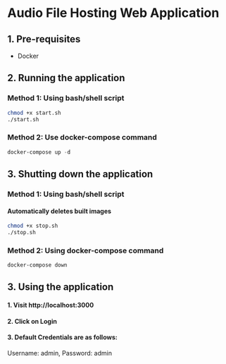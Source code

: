 # Audio File Hosting Web Application

## 1. Pre-requisites

 - Docker

## 2. Running the application

### Method 1: Using bash/shell script

```bash
chmod +x start.sh
./start.sh
```

### Method 2: Use docker-compose command

```powershell
docker-compose up -d
```

## 3. Shutting down the application

### Method 1: Using bash/shell script

#### Automatically deletes built images

```bash
chmod +x stop.sh
./stop.sh
```

### Method 2: Using docker-compose command

```powershell
docker-compose down
```

## 3. Using the application

#### 1. Visit http://localhost:3000
#### 2. Click on Login
#### 3. Default Credentials are as follows:

Username: admin, Password: admin